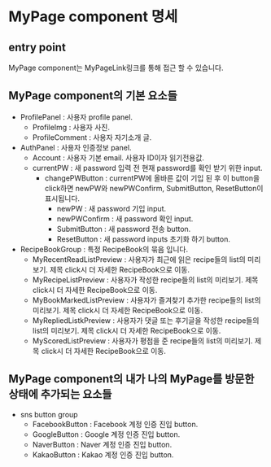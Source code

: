 # MyPage component 명세

## entry point

MyPage component는 MyPageLink링크를 통해 접근 할 수 있습니다.

## MyPage component의 기본 요소들
- ProfilePanel       : 사용자 profile panel.
  - ProfileImg       : 사용자 사진.
  - ProfileComment   : 사용자 자기소개 글.
- AuthPanel          : 사용자 인증정보 panel.
  - Account          : 사용자 기본 email. 사용자 ID이자 읽기전용값.
  - currentPW        : 새 password 입력 전 현재 password를 확인 받기 위한 input.
    - changePWButton : currentPW에 올바른 값이 기입 된 후 이 button을 click하면 newPW와 newPWConfirm, SubmitButton, ResetButton이 표시됩니다.
      - newPW        : 새 password 기입 input.
      - newPWConfirm : 새 password 확인 input.
      - SubmitButton : 새 password 전송 button.
      - ResetButton  : 새 password inputs 초기화 하기 button.
- RecipeBookGroup           : 특정 RecipeBook의 묶음 입니다.
  - MyRecentReadListPreview : 사용자가 최근에 읽은 recipe들의 list의 미리보기. 제목 click시 더 자세한 RecipeBook으로 이동.
  - MyRecipeListPreview     : 사용자가 작성한 recipe들의 list의 미리보기. 제목 click시 더 자세한 RecipeBook으로 이동.
  - MyBookMarkedListPreview : 사용자가 즐겨찾기 추가한 recipe들의 list의 미리보기. 제목 click시 더 자세한 RecipeBook으로 이동.
  - MyRepliedListkPreview   : 사용자가 댓글 또는 후기글을 작성한 recipe들의 list의 미리보기. 제목 click시 더 자세한 RecipeBook으로 이동.
  - MyScoredListPreview     : 사용자가 평점을 준 recipe들의 list의 미리보기. 제목 click시 더 자세한 RecipeBook으로 이동.

## MyPage component의 내가 나의 MyPage를 방문한 상태에 추가되는 요소들

- sns button group
  - FacebookButton : Facebook 계정 인증 진입 button.
  - GoogleButton   : Google 계정 인증 진입 button.
  - NaverButton    : Naver 계정 인증 진입 button.
  - KakaoButton    : Kakao 계정 인증 진입 button.